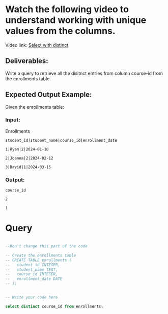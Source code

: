 # Watch the following video to understand working with unique values from the columns.

Video link: [Select with distinct](https://www.loom.com/share/40f412d2bf414174901caa792a9c98e5?sid=64cf25f4-861f-42ff-bd17-07c2c4d8af4f)

## Deliverables:

Write a query to retrieve all the disitnct entries from column course-id from the enrollments table.

## Expected Output Example:

Given the enrollments table:

### Input:

Enrollments

    student_id|student_name|course_id|enrollment_date

    1|Ryan|2|2024-01-10

    2|Joanna|2|2024-02-12

    3|David|1|2024-03-15

### Output:

    course_id

    2

    1


# Query

```sql

--Don't change this part of the code

-- Create the enrollments table
-- CREATE TABLE enrollments (
--   student_id INTEGER,
--   student_name TEXT,
--   course_id INTEGER,
--   enrollment_date DATE
-- );


-- Write your code here

select distinct course_id from enrollments;
```